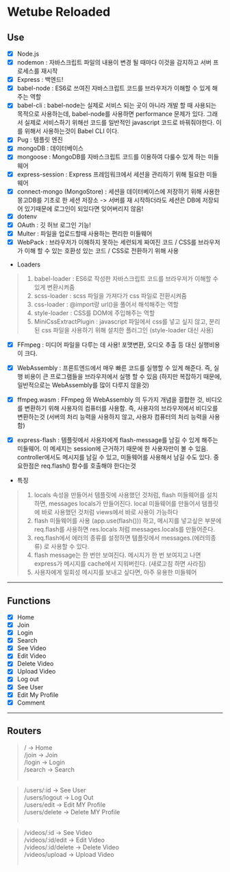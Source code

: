 # Wetube Reloaded

## Use
- [x] Node.js
- [x] nodemon : 자바스크립트 파일의 내용이 변경 될 때마다 이것을 감지하고 서버 프로세스를 재시작
- [x] Express : 백엔드!
- [x] babel-node : ES6로 쓰여진 자바스크립트 코드를 브라우저가 이해할 수 있게 해주는 역할
- [x] babel-cli : babel-node는 실제로 서비스 되는 곳이 아니라 개발 할 때 사용되는 목적으로 사용하는데, babel-node를 사용하면 performance 문제가 있다. 그래서 실제로 서비스하기 위해선 코드를 일반적인 javascript 코드로 바꿔줘야한다. 이를 위해서 사용하는것이 Babel CLI 이다.
- [x] Pug : 템플릿 엔진
- [x] mongoDB : 데이터베이스
- [x] mongoose : MongoDB를 자바스크립트 코드를 이용하여 다룰수 있게 하는 미들웨어
- [x] express-session : Express 프레임워크에서 세션을 관리하기 위해 필요한 미들웨어
- [x] connect-mongo (MongoStore) : 세션을 데이터베이스에 저장하기 위해 사용한 몽고DB를 기초로 한 세션 저장소 -> 서버를 재 시작하더라도 세션은 DB에 저장되어 있기때문에 로그인이 되있다면 잊어버리지 않음!
- [x] dotenv
- [x] OAuth : 깃 허브 로그인 기능!
- [x] Multer : 파일을 업로드할때 사용하는 편리한 미들웨어
- [x] WebPack : 브라우저가 이해하지 못하는 세련되게 짜여진 코드 / CSS를 브라우저가 이해 할 수 있는 호환성 있는 코드 / CSS로 전환하기 위해 사용
- Loaders <br>
> 1. babel-loader : ES6로 작성한 자바스크립트 코드를 브라우저가 이해할 수 있게 변환시켜줌
> 2. scss-loader : scss 파일을 가져다가 css 파일로 전환시켜줌
> 3. css-loader : @import랑 url()을 풀어서 해석해주는 역할
> 4. style-loader : CSS를 DOM에 주입해주는 역할
> 5. MiniCssExtractPlugin : javascript 파일에서 css를 넣고 싶지 않고, 분리된 css 파일을 사용하기 위해 설치한 플러그인 (style-loader 대신 사용)

- [x] FFmpeg : 미디어 파일을 다루는 데 사용! 포맷변환, 오디오 추출 등 대신 실행비용이 크다.
- [x] WebAssembly : 프론트엔드에서 매우 빠른 코드를 실행할 수 있게 해준다. 즉, 실행 비용이 큰 프로그램들을 브라우저에서 실행 할 수 있음 (하지만 복잡하기 때문에, 일반적으로는 WebAssembly를 많이 다루지 않을것)
- [x] ffmpeg.wasm : FFmpeg 와 WebAssembly 의 두가지 개념을 결합한 것, 비디오를 변환하기 위해 사용자의 컴퓨터를 사용함. 즉, 사용자의 브라우저에서 비디오를 변환하는것 (서버의 처리 능력을 사용하지 않고, 사용자 컴퓨터의 처리 능력을 사용함)

- [x] express-flash : 템플릿에서 사용자에게 flash-message를 남길 수 있게 해주는 미들웨어. 이 메세지는 session에 근거하기 때문에 한 사용자만이 볼 수 있음. controller에서도 메시지를 남길 수 있고, 미들웨어를 사용해서 남길 수도 있다. 중요한점은 req.flash() 함수를 호출해야 한다는것
- 특징 <br>
> 1. locals 속성을 만들어서 템플릿에 사용했던 것처럼, flash 미들웨어를 설치하면, messages locals가 만들어진다. local 미들웨어를 만들어서 템플릿에 바로 사용했던 것처럼 views에서 바로 사용이 가능하다
> 2. flash 미들웨어를 사용 (app.use(flash())) 하고, 메시지를 넣고싶은 부분에 req.flash를 사용하면 res.locals 처럼 messages.locals를 만들어준다.
> 3. req.flash에서 에러의 종류를 설정하면 템플릿에서 messages.(에러의종류) 로 사용할 수 있다.
> 4. flash message는 한 번만 보여진다. 메시지가 한 번 보여지고 나면 express가 메시지를 cache에서 지워버린다. (새로고침 하면 사라짐)
> 5. 사용자에게 일회성 메시지를 보내고 싶다면, 아주 유용한 미들웨어
 
***

## Functions
- [x] Home
- [x] Join
- [x] Login
- [x] Search
- [x] See Video
- [x] Edit Video
- [x] Delete Video
- [x] Upload Video
- [x] Log out
- [x] See User
- [x] Edit My Profile
- [x] Comment 
***

## Routers
>/ -> Home <br>
>/join -> Join <br>
>/login -> Login <br>
>/search -> Search <br><br>

>/users/:id -> See User <br>
>/users/logout -> Log Out <br>
>/users/edit -> Edit MY Profile <br>
>/users/delete -> Delete MY Profile <br><br>

>/videos/:id -> See Video <br>
>/videos/:id/edit -> Edit Video <br>
>/videos/:id/delete -> Delete Video <br>
>/videos/upload -> Upload Video <br><br>